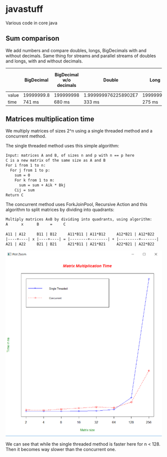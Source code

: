 javastuff
=============

Various code in core java


Sum comparison
-------
We add numbers and compare doubles, longs, BigDecimals with and without decimals. Same thing for streams and parallel streams of doubles and longs, with and without decimals.

|| BigDecimal | BigDecimal w/o decimals | Double | Long | double | DoubleStream | Parallel LongStream w/o decimals | Parallel DoubleStream w/o decimals | long w/o decimals | LongStream w/o decimals |
|--- | --- | --- | --- | --- | --- | --- | --- | --- | --- | --- |
|value | 19999999.8 | 199999998 | 1.9999999762258902E7 | 199999998 | 1.9999999762258902E7 | 1.9999999762258902E7 | 199999998 | 1.99999998E8 | 199999998 | 199999998 |
|time | 741 ms | 680 ms | 333 ms | 275 ms | 270 ms | 179 ms | 58 ms | 54 ms | 37 ms | 16 ms |


Matrices multiplication time
-------
We multiply matrices of sizes 2^n using a single threaded method and a concurrent method.

The single threaded method uses this simple algorithm:
```
Input: matrices A and B, of sizes n and p with n == p here
C is a new matrix of the same size as A and B
For i from 1 to n:
  For j from 1 to p:
    sum = 0
    For k from 1 to m:
      sum = sum + Aik * Bkj
    Cij = sum
Return C
```

The concurrent method uses ForkJoinPool, Recursive Action and this algorithm to split matrices by dividing into quadrants:
```
Multiply matrices AxB by dividing into quadrants, using algorithm:
A      x      B     =     C                          

A11 | A12     B11 | B12     A11*B11 | A11*B12     A12*B21 | A12*B22 
|----+----| x |----+----| = |--------+--------| + |---------+-------|
A21 | A22     B21 | B21     A21*B11 | A21*B21     A22*B21 | A22*B22 
```

![Alt Text](https://github.com/benoitantelme/javastuff/raw/master/resources/matrixMultiplicationTime.png)

We can see that while the single threaded method is faster here for n < 128. Then it becomes way slower than the concurrent one.